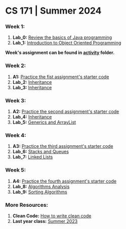 # CS 171 | Summer 2024

### Week 1:

1. **Lab_0:** [Review the basics of Java programming](Lab_0)
1. **Lab_1:** [Introduction to Object Oriented Programming](Lab_1)

**Week's assignment can be found in [activity](Lab_1/activity) folder.**

### Week 2:

1. **A1:** [Practice the fist assignment's starter code](A1)
1. **Lab_2:** [Inheritance](Lab_2)
1. **Lab_3:** [Inheritance](Lab_3)

### Week 3:

1. **A2:** [Practice the second assignment's starter code](A2)
1. **Lab_4:** [Inheritance](Lab_4)
1. **Lab_5:** [Generics and ArrayList](Lab_5)

### Week 4:

1. **A3:** [Practice the third assignment's starter code](A3)
1. **Lab_6:** [Stacks and Queues](Lab_6)
1. **Lab_7:** [Linked Lists](Lab_7)

### Week 5:

1. **A4:** [Practice the fourth assignment's starter code](A4)
1. **Lab_8:** [Algorithms Analysis](Lab_8)
1. **Lab_9:** [Sorting Algorithms](Lab_9)

### More Resources:

1. **Clean Code:** [How to write clean code](CleanCode.pdf)
2. **Last year class:** [Summer 2023](https://github.com/amirih/cs171-lab-sum2023)
